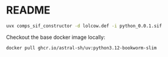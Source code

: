 # README

```bash
uvx comps_sif_constructor -d lolcow.def -i python_0.0.1.sif
```

Checkout the base docker image locally:
```bash
docker pull ghcr.io/astral-sh/uv:python3.12-bookworm-slim
```